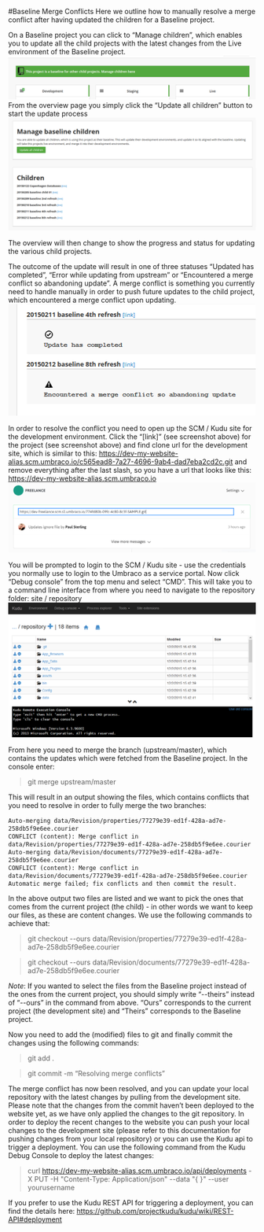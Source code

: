 #Baseline Merge Conflicts
Here we outline how to manually resolve a merge conflict after having updated the children for a Baseline project.

On a Baseline project you can click to “Manage children”, which enables you to update all the child projects with the latest changes from the Live environment of the Baseline project.
![environment](images/image04.png)
From the overview page you simply click the “Update all children” button to start the update process
![environment](images/image01.png)

The overview will then change to show the progress and status for updating the various child projects.

The outcome of the update will result in one of three statuses “Updated has completed”, “Error while updating from upstream” or “Encountered a merge conflict so abandoning update”.
A merge conflict is something you currently need to handle manually in order to push future updates to the child project, which encountered a merge conflict upon updating.
![environment](images/image00.png)

In order to resolve the conflict you need to open up the SCM / Kudu site for the development environment. Click the “[link]” (see screenshot above) for the project (see screenshot above) and find clone url for the development site, which is similar to this: https://dev-my-website-alias.scm.umbraco.io/c565ead8-7a27-4696-9ab4-dad7eba2cd2c.git and remove everything after the last slash, so you have a url that looks like this: https://dev-my-website-alias.scm.umbraco.io
![environment](images/GetCloneUrl.png)

You will be prompted to login to the SCM / Kudu site - use the credentials you normally use to login to the Umbraco as a service portal.
Now click “Debug console” from the top menu and select “CMD”. This will take you to a command line interface from where you need to navigate to the repository folder: site / repository
![environment](images/image03.png)

From here you need to merge the branch (upstream/master), which contains the updates which were fetched from the Baseline project.
In the console enter: 
> git merge upstream/master

This will result in an output showing the files, which contains conflicts that you need to resolve in order to fully merge the two branches:
```
Auto-merging data/Revision/properties/77279e39-ed1f-428a-ad7e-258db5f9e6ee.courier
CONFLICT (content): Merge conflict in data/Revision/properties/77279e39-ed1f-428a-ad7e-258db5f9e6ee.courier
Auto-merging data/Revision/documents/77279e39-ed1f-428a-ad7e-258db5f9e6ee.courier
CONFLICT (content): Merge conflict in data/Revision/documents/77279e39-ed1f-428a-ad7e-258db5f9e6ee.courier
Automatic merge failed; fix conflicts and then commit the result. 
```

In the above output two files are listed and we want to pick the ones that comes from the current project (the child) - in other words we want to keep our files, as these are content changes. We use the following commands to achieve that:

> git checkout --ours data/Revision/properties/77279e39-ed1f-428a-ad7e-258db5f9e6ee.courier

> git checkout --ours data/Revision/documents/77279e39-ed1f-428a-ad7e-258db5f9e6ee.courier

_Note_: If you wanted to select the files from the Baseline project instead of the ones from the current project, you should simply write “--theirs” instead of “--ours” in the command from above. “Ours” corresponds to the current project (the development site) and “Theirs” corresponds to the Baseline project.

Now you need to add the (modified) files to git and finally commit the changes using the following commands:

> git add .

> git commit -m “Resolving merge conflicts”

The merge conflict has now been resolved, and you can update your local repository with the latest changes by pulling from the development site.
Please note that the changes from the commit haven’t been deployed to the website yet, as we have only applied the changes to the git repository. In order to deploy the recent changes to the website you can push your local changes to the development site (please refer to this documentation for pushing changes from your local repository) or you can use the Kudu api to trigger a deployment.
You can use the following command from the Kudu Debug Console to deploy the latest changes:

> curl https://dev-my-website-alias.scm.umbraco.io/api/deployments -X PUT -H "Content-Type: Application/json" --data "{ }" --user yourusername

If you prefer to use the Kudu REST API for triggering a deployment, you can find the details here: https://github.com/projectkudu/kudu/wiki/REST-API#deployment 


